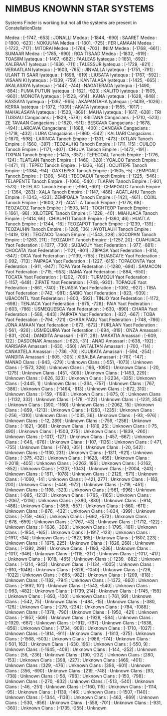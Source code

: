# NIMBUS KNOWNN STAR SYSTEMS
Systems Finder is working but not all the systems are present in ConstellationData

Medea : [-1747, -653] : JONALLI
Medea : [-1844, -690] : SAARET
Medea : [-1800, -623] : NOKUUNA
Medea : [-1801, -725] : FER LAMAAN
Medea : [-1722, -717] : MITORAI
Medea : [-1764, -703] : INIIM
Medea : [-1768, -661] : SUMAAR
Medea : [-1785, -690] : ROA TISAAD
Medea : [-1832, -619] : TOASIIM
Iyatequa : [-1467, -682] : FAALEAS
Iyatequa : [-1651, -692] : XALERAAT
Iyatequa : [-1636, -711] : TALESSUR
Iyatequa : [-1729, -821] : VERAATLAN
Iyatequa : [-1603, -765] : JINVALLA
Iyatequa : [-1751, -791] : ULANT TI SAAR
Iyatequa : [-1698, -619] : LIUSATA
Iyatequa : [-1767, -592] : VISAAN KI
Iyatequa : [-1339, -759] : KANTALASA
Iyatequa : [-1425, -665] : AKALASAYA
Iyatequa : [-1447, -744] : NAGATERADA
Iyatequa : [-1490, -884] : PUMA PUTUN
Iyatequa : [-1621, -923] : KALITO
Iyatequa : [-1505, -960] : MONOTA
Iyatequa : [-1523, -914] : KANA
Iyatequa : [-1628, -848] : KASSAYA
Iyatequa : [-1367, -965] : AKAPANTAHA
Iyatequa : [-1439, -1026] : KERRA
Iyatequa : [-1372, -1039] : AKATA
Iyatequa : [-1555, -1017] : MAHALASAYA
Iyatequa : [-1523, -869] : MAHA
Iyatequa : [-1617, -638] : TRI TUSSALI
Cangacians : [-1829, -578] : KRIITANA
Cangacians : [-1710, -523] : ZE TAVAAN
Cangacians : [-1620, -511] : BESCAVA
Cangacians : [-1678, -494] : LARCAVA
Cangacians : [-1688, -400] : CANCAVA
Cangacians : [-1718, -432] : LURA
Cangacians : [-1860, -542] : KALUARI
Cangacians : [-1870, -598] : LARINCA
Tanoch Empire : [-1331, -473] : IXTLAN
Tanoch Empire : [-1560, -397] : TEOZAUHQ
Tanoch Empire : [-1711, 115] : CUILCO
Tanoch Empire : [-1171, -407] : CHUUA
Tanoch Empire : [-1472, -191] : TIXPAN
Tanoch Empire : [-1415, -357] : TEPECOAL
Tanoch Empire : [-1776, -124] : TLATLAN
Tanoch Empire : [-1460, -328] : YOALCO
Tanoch Empire : [-1471, 11] : TEPEC
Tanoch Empire : [-1336, -165] : OCUITEPE
Tanoch Empire : [-1384, -94] : OAXTEPEX
Tanoch Empire : [-1505, -5] : ZEMPOALT
Tanoch Empire : [-1306, -548] : TECOACUI
Tanoch Empire : [-1225, -546] : TELAPENTE
Tanoch Empire : [-1060, -540] : TLAPAN
Tanoch Empire : [-901, -573] : TETELAD
Tanoch Empire : [-950, -601] : CEMPOALC
Tanoch Empire : [-1364, -283] : XALA
Tanoch Empire : [-1147, -486] : ACATLAHU
Tanoch Empire : [-1343, -423] : ZEMPOALA
Tanoch Empire : [-1421, -461] : COIXL
Tanoch Empire : [-1600, 27] : ACATLA
Tanoch Empire : [-1778, 68] : TEOZACOZ
Tanoch Empire : [-1593, 141] : TOCHTEOP
Tanoch Empire : [-1661, -98] : XILOTEPE
Tanoch Empire : [-1228, -40] : MIAHUACA
Tanoch Empire : [-1414, 66] : CHIAUHTI
Tanoch Empire : [-1360, 46] : HUATLA
Tanoch Empire : [-1344, -18] : TEOZAPOT
Tanoch Empire : [-1239, -139] : TEOZAUHN
Tanoch Empire : [-1285, 136] : AYOTLAUH
Tanoch Empire : [-1419, 129] : TEOZACO
Tanoch Empire : [-1543, 228] : SOCOPAN
Tanoch Empire : [-1263, 211] : TEOZAUHT
Tanoch Empire : [-1257, 20] : CUAHUACA
Yaot Federation : [-1077, -730] : SUBACUY
Yaot Federation : [-977, -881] : CHOCATA
Yaot Federation : [-1121, -801] : ZIIPAGA
Yaot Federation : [-814, -847] : OICA
Yaot Federation : [-1139, -765] : TEUASCATE
Yaot Federation : [-992, -713] : PAIPAGA
Yaot Federation : [-1227, -615] : TOPACONTA
Yaot Federation : [-911, -947] : TOPA
Yaot Federation : [-1280, -694] : SAMACON
Yaot Federation : [-715, -953] : RAMA
Yaot Federation : [-884, -650] : TOCATA
Yaot Federation : [-1202, -709] : TURMEQUI
Yaot Federation : [-1157, -648] : ZIPATE
Yaot Federation : [-748, -930] : TOPAQUE
Yaot Federation : [-861, -740] : TEUASIA
Yaot Federation : [-1092, -927] : TIBA
Yaot Federation : [-742, -981] : SABIO
Yaot Federation : [-823, -939] : UBACONTL
Yaot Federation : [-803, -592] : TINJO
Yaot Federation : [-1172, -698] : TENJACA
Yaot Federation : [-675, -728] : PAIA
Yaot Federation : [-603, -786] : USMEQUESCA
Yaot Federation : [-630, -890] : CHARA
Yaot Federation : [-586, -843] : PAIPATA
Yaot Federation : [-827, -667] : TOBA
Yaot Federation : [-794, -721] : CHARAIPAQU
Yaot Federation : [-748, -786] : JONA AMAAN
Yaot Federation : [-673, -872] : FURLAAN
Yaot Federation : [-561, -926] : USMEQUIRA
Yaot Federation : [-694, -819] : ONZA
Amassari : [-831, -204] : DANDITA
Amassari : [-671, 28] : MAKATIA
Amassari : [-609, 122] : DASDONAK
Amassari : [-623, -31] : ANAD
Amassari : [-638, -192] : KARISARA
Amassari : [-630, -350] : ANTALTAN
Amassari : [-700, -114] : CANAXTELA
Amassari : [-736, -70] : KUUBATA
Amassari : [-594, -254] : VANDITA
Amassari : [-605, -305] : XIBALBA
Amassari : [-767, -147] : MANAD
Clans : [-943, -279] : Unknown
Clans : [-551, -1073] : Unknown
Clans : [-1573, 326] : Unknown
Clans : [166, -1090] : Unknown
Clans : [-20, -1275] : Unknown
Clans : [451, -809] : Unknown
Clans : [-1453, 229] : Unknown
Clans : [-626, 323] : Unknown
Clans : [-2234, -335] : Unknown
Clans : [-2445, 1] : Unknown
Clans : [-364, -757] : Unknown
Clans : [767, -386] : Unknown
Clans : [-1464, -813] : Unknown
Clans : [-872, 310] : Unknown
Clans : [-159, -1198] : Unknown
Clans : [-875, 0] : Unknown
Clans : [-1132, 332] : Unknown
Clans : [-178, -1122] : Unknown
Clans : [-1231, 354] : Unknown
Clans : [390, -1160] : Unknown
Clans : [-2062, 15] : Unknown
Clans : [-859, -1213] : Unknown
Clans : [-1290, -1235] : Unknown
Clans : [-256, -1310] : Unknown
Clans : [-1035, 36] : Unknown
Clans : [-93, -976] : Unknown
Clans : [-12, 289] : Unknown
Clans : [-759, -1256] : Unknown
Clans : [-1621, -368] : Unknown
Clans : [-1819, 25] : Unknown
Clans : [-75, 490] : Unknown
Clans : [-1503, 275] : Unknown
Clans : [-1839, -260] : Unknown
Clans : [-1017, -127] : Unknown
Clans : [-457, -667] : Unknown
Clans : [-646, -676] : Unknown
Clans : [-107, -1135] : Unknown
Clans : [-471, -755] : Unknown
Clans : [-1740, -351] : Unknown
Clans : [-20, 542] : Unknown
Clans : [-1130, 231] : Unknown
Clans : [-1311, -921] : Unknown
Clans : [-375, 432] : Unknown
Clans : [-1628, -455] : Unknown
Clans : [-2018, -405] : Unknown
Clans : [-2262, 186] : Unknown
Clans : [-2162, -852] : Unknown
Clans : [-1207, -1043] : Unknown
Clans : [-2004, -243] : Unknown
Clans : [-1611, -1078] : Unknown
Clans : [-2129, -571] : Unknown
Clans : [-1060, -14] : Unknown
Clans : [-421, 277] : Unknown
Clans : [-183, 200] : Unknown
Clans : [-446, -972] : Unknown
Clans : [-719, -451] : Unknown
Clans : [-1198, -323] : Unknown
Clans : [-561, -996] : Unknown
Clans : [-985, -1213] : Unknown
Clans : [-765, -1165] : Unknown
Clans : [-2067, -1206] : Unknown
Clans : [-380, -880] : Unknown
Clans : [-914, -488] : Unknown
Clans : [-859, -557] : Unknown
Clans : [-860, -611] : Unknown
Clans : [-876, -432] : Unknown
Clans : [-834, -399] : Unknown
Clans : [-759, -465] : Unknown
Clans : [-692, -573] : Unknown
Clans : [-678, -659] : Unknown
Clans : [-1767, -43] : Unknown
Clans : [-1712, -122] : Unknown
Clans : [-1636, -308] : Unknown
Clans : [-1795, -161] : Unknown
Clans : [-1854, -165] : Unknown
Clans : [-1917, -123] : Unknown
Clans : [-1917, -34] : Unknown
Clans : [-1827, 165] : Unknown
Clans : [-1807, 223] : Unknown
Clans : [-1675, 225] : Unknown
Clans : [-1626, 268] : Unknown
Clans : [-1392, 299] : Unknown
Clans : [-1193, -236] : Unknown
Clans : [-1017, -346] : Unknown
Clans : [-1115, -317] : Unknown
Clans : [-1017, -417] : Unknown
Clans : [-1018, -465] : Unknown
Clans : [-1239, -882] : Unknown
Clans : [-1214, -943] : Unknown
Clans : [-1134, -1005] : Unknown
Clans : [-910, -1048] : Unknown
Clans : [-826, -1050] : Unknown
Clans : [-726, -1022] : Unknown
Clans : [-665, -982] : Unknown
Clans : [-1209, -818] : Unknown
Clans : [-1182, -794] : Unknown
Clans : [-1373, -860] : Unknown
Clans : [-1892, 101] : Unknown
Clans : [-1543, -540] : Unknown
Clans : [-963, -482] : Unknown
Clans : [-1739, 214] : Unknown
Clans : [-1745, -159] : Unknown
Clans : [-893, -100] : Unknown
Clans : [-761, 99] : Unknown
Clans : [-542, 75] : Unknown
Clans : [-484, -15] : Unknown
Clans : [-380, -126] : Unknown
Clans : [-279, -234] : Unknown
Clans : [-784, -1088] : Unknown
Clans : [-1378, -790] : Unknown
Clans : [-1950, -421] : Unknown
Clans : [-1957, -509] : Unknown
Clans : [-1928, -584] : Unknown
Clans : [-1929, -667] : Unknown
Clans : [-1912, -767] : Unknown
Clans : [-1838, -856] : Unknown
Clans : [-1734, -909] : Unknown
Clans : [-1710, -1027] : Unknown
Clans : [-1814, -911] : Unknown
Clans : [-1813, -375] : Unknown
Clans : [-1568, -503] : Unknown
Clans : [-986, -174] : Unknown
Clans : [-501, 162] : Unknown
Clans : [-630, 196] : Unknown
Clans : [-550, 9] : Unknown
Clans : [-1645, -409] : Unknown
Clans : [-144, -252] : Unknown
Clans : [56, -236] : Unknown
Clans : [190, -232] : Unknown
Clans : [280, -153] : Unknown
Clans : [398, -227] : Unknown
Clans : [469, -401] : Unknown
Clans : [329, -476] : Unknown
Clans : [396, -601] : Unknown
Clans : [356, -690] : Unknown
Clans : [219, -748] : Unknown
Clans : [93, -738] : Unknown
Clans : [-56, -796] : Unknown
Clans : [-150, -798] : Unknown
Clans : [-270, -832] : Unknown
Clans : [-513, -540] : Unknown
Clans : [-46, -251] : Unknown
Clans : [-1160, 115] : Unknown
Clans : [-1114, -95] : Unknown
Clans : [-1139, -146] : Unknown
Clans : [-1507, -1140] : Unknown
Clans : [-1344, -1138] : Unknown
Clans : [-463, -869] : Unknown
Clans : [-530, -856] : Unknown
Clans : [-559, -701] : Unknown
Clans : [-931, -360] : Unknown
Clans : [-1735, -255] : Unknown
